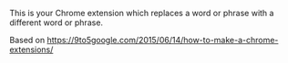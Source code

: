 This is your Chrome extension which replaces a word or phrase with a different word or phrase.

Based on https://9to5google.com/2015/06/14/how-to-make-a-chrome-extensions/
